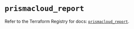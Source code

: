 # `prismacloud_report`

Refer to the Terraform Registry for docs: [`prismacloud_report`](https://registry.terraform.io/providers/paloaltonetworks/prismacloud/1.7.0/docs/resources/report).

